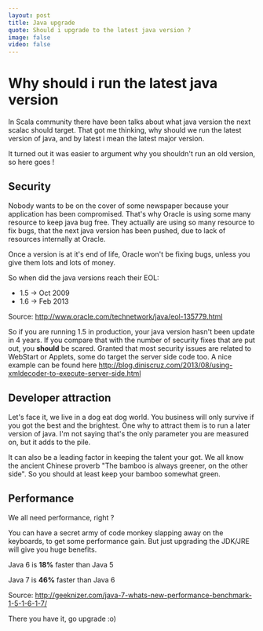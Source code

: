 ```yaml
---
layout: post
title: Java upgrade
quote: Should i upgrade to the latest java version ?
image: false
video: false
---
```


# Why should i run the latest java version

In Scala community there have been talks about what java version the next scalac should target. That got me thinking, why should we run the latest version of java, and by latest i mean the latest major version.

It turned out it was easier to argument why you shouldn't run an old version, so here goes !


## Security

Nobody wants to be on the cover of some newspaper because your application has been compromised. That's why Oracle is using some many resource to keep java bug free. They actually are using so many resource to fix bugs, that the next java version has been pushed, due to lack of resources internally at Oracle.

Once a version is at it's end of life, Oracle won't be fixing bugs, unless you give them lots and lots of money.

So when did the java versions reach their EOL:

* 1.5 -> Oct 2009
* 1.6 -> Feb 2013

Source: http://www.oracle.com/technetwork/java/eol-135779.html


So if you are running 1.5 in production, your java version hasn't been update in 4 years. If you compare that with the number of security fixes that are put out, you __should__ be scared. Granted that most security issues are related to WebStart or Applets, some do target the server side code too.
A nice example can be found here http://blog.diniscruz.com/2013/08/using-xmldecoder-to-execute-server-side.html

## Developer attraction
Let's face it, we live in a dog eat dog world. You business will only survive if you got the best and the brightest. One why to attract them is to run a later version of java. I'm not saying that's the only parameter you are measured on, but it adds to the pile.

It can also be a leading factor in keeping the talent your got. We all know the ancient Chinese proverb "The bamboo is always greener, on the other side". So you should at least keep your bamboo somewhat green.


## Performance
We all need performance, right ?

You can have a secret army of code monkey slapping away on the keyboards, to get some performance gain. But just upgrading the JDK/JRE will give you huge benefits.

Java 6 is __18%__ faster than Java 5

Java 7 is __46%__ faster than Java 6

Source: http://geeknizer.com/java-7-whats-new-performance-benchmark-1-5-1-6-1-7/

There you have it, go upgrade :o)
